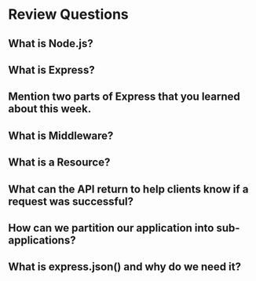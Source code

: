 # Review Questions

## What is Node.js?
<!--It is a runtime environment that runs javascript code outside of the browser-->
## What is Express?
<!--It is a framework for Node JS to build Web Apps -->
## Mention two parts of Express that you learned about this week.
<!--Express has built in Middleware that you can use to parse JSON from the body of a database. Express is also very flexible in use than some other web frameworks-->
## What is Middleware?
<!--Middleware is software that sits between the server and client in which code gets executed through the Middlewar function first before reaching the client-->
## What is a Resource?
<!--It is basically and item or object-->
## What can the API return to help clients know if a request was successful?
<!--An HTTP status code of 200-->
## How can we partition our application into sub-applications?
<!--You can seperate your Middleware functions into seperate files-->
## What is express.json() and why do we need it?
<!--It is built in Middleware and we need it to parse JSON data from the database-->